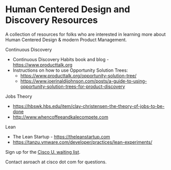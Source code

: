 # Human Centered Design and Discovery Resources

A collection of resources for folks who are interested in learning more about Human Centered Design & modern Product Management.

Continuous Discovery

- Continuous Discovery Habits book and blog - https://www.producttalk.org
- Instructions on how to use Opportunity Solution Trees:
  - https://www.producttalk.org/opportunity-solution-tree/
  - https://www.joerinaldijohnson.com/posts/a-guide-to-using-opportunity-solution-trees-for-product-discovery

Jobs Theory

- https://hbswk.hbs.edu/item/clay-christensen-the-theory-of-jobs-to-be-done
- http://www.whencoffeeandkalecompete.com

Lean

- The Lean Startup - https://theleanstartup.com
- https://tanzu.vmware.com/developer/practices/lean-experiments/

Sign up for the [Cisco U. waiting list](https://mkto.cisco.com/ciscou-ea.html?utm_campaign=ciscou-ea&utm_source=ciscoliveemea&utm_medium=ghpages).

Contact asroach at cisco dot com for questions.


